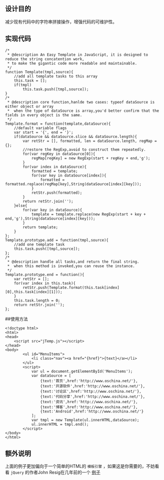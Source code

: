 

## 设计目的

减少现有代码中的字符串拼接操作，增强代码的可维护性。

## 实现代码

	/*
	 * @description An Easy Template in JavaScript, it is designed to reduce the string concatention work,
	 * to make the gigantic code more readable and maintainable.
	 */
	function Template(tmpl,source){
	    //add all template tasks to this array
	    this.task = [];
	    if(tmpl)
	        this.task.push([tmpl,source]);
	}
	/*
	 * @description core function,hanlde two cases: typeof dataSource is either object or array
	 *  when the type of dataSource is array,you'd better confirm that the fields in every object is the same.
	 */
	Template.format = function(template,dataSource){
	    //default variable flags
	    var start = '{', end = '}';
	    if(dataSource && dataSource.slice && dataSource.length){
	        var retStr = [], formatted, len = dataSource.length, regMap = {};
	        //restore the RegExp,avoid to construct them repeatedly.
	        for(var regKey in dataSource[0]){
	            regMap[regKey] = new RegExp(start + regKey + end,'g');
	        }
	        for(var index in dataSource){
	            formatted = template;
	            for(var key in dataSource[index]){
	                formatted = formatted.replace(regMap[key],String(dataSource[index][key]));
	            }
	            retStr.push(formatted);
	        }
	        return retStr.join('');
	    }else{
	        for(var key in dataSource){
	            template = template.replace(new RegExp(start + key + end,'g'),String(dataSource[index][key]));
	        }
	        return template;
	    }
	};
	Template.prototype.add = function(tmpl,source){
	    //add one template task
	    this.task.push([tmpl,source]);
	};
	/*
	 * @description handle all tasks,and return the final string.
	 *  when this method is invoked,you can reuse the instance.
	 */
	Template.prototype.end = function(){
	    var retStr = [];
	    for(var index in this.task){
	        retStr.push(Template.format(this.task[index][0],this.task[index][1]));    
	    }
	    this.task.length = 0;
	    return retStr.join('');
	}; 


##使用方法

	<!doctype html>
	<html>
	<head>
	    <script src="jTemp.js"></script>
	</head>
	<body>
	        <ul id="MenuItems">
	            <li class="nav"><a href="{href}">{text}</a></li>                
	        </ul>
	        <script>
	            var ul = document.getElementById('MenuItems');
	            var dataSource = [
	                {text:'首页',href:'http://www.oschina.net/'},
	                {text:'开源软件',href:'http://www.oschina.net/'},
	                {text:'讨论区',href:'http://www.oschina.net/'},
	                {text:'代码分享',href:'http://www.oschina.net/'},
	                {text:'资讯',href:'http://www.oschina.net/'},
	                {text:'博客',href:'http://www.oschina.net/'},
	                {text:'Android',href:'http://www.oschina.net/'}
	            ];
	            var tmpl = new Template(ul.innerHTML,dataSource);
	            ul.innerHTML = tmpl.end();
	        </script>
	</body>
	</html>

## 额外说明

上面的例子更加偏向于一个简单的HTML的 `模板引擎` ，如果这是你需要的，不妨看看 `jQuery` 的作者John Resig在几年前的一个 [例子](http://ejohn.org/blog/javascript-micro-templating/)
